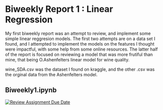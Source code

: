 # Biweekly Report 1 : Linear Regression #
My first biweekly report was an attempt to review, and implement some simple linear reggresion models. The first two attempts are on a data set I found, and I attempted to implement the models on the features I thought were impactful, with some help from some online resources. The latter half of the report is focused on reviewing a model that was more frutiful than mine, that being O.Ashenfelters linear model for wine quality. 

wine_SDA.csv was the dataset I found on kraggle, and the other .csv was the orginal data from the Ashenfelters model. 

## Biweekly1.ipynb

[![Review Assignment Due Date](https://classroom.github.com/assets/deadline-readme-button-22041afd0340ce965d47ae6ef1cefeee28c7c493a6346c4f15d667ab976d596c.svg)](https://classroom.github.com/a/5UhUnPXb)
